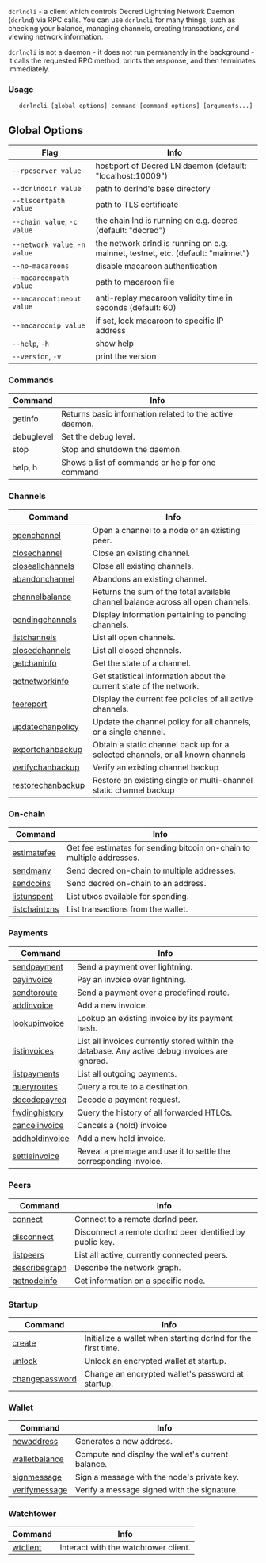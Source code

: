 `dcrlncli` - a client which controls Decred Lightning Network Daemon (`dcrlnd`) via RPC calls.
You can use `dcrlncli` for many things, such as checking your balance, managing channels,
creating transactions, and viewing network information.

`dcrlncli` is not a daemon - it does not run permanently in the background - it calls the
requested RPC method, prints the response, and then terminates immediately.

### Usage
```
   dcrlncli [global options] command [command options] [arguments...]
```

## Global Options
|Flag|Info|
|--|--|
|`--rpcserver value`|host:port of Decred LN daemon (default: "localhost:10009")|
|`--dcrlnddir value`|path to dcrlnd's base directory|
|`--tlscertpath value`|path to TLS certificate|
|`--chain value`, `-c value`|the chain lnd is running on e.g. decred (default: "decred")|
|`--network value`, `-n value`|the network drlnd is running on e.g. mainnet, testnet, etc. (default: "mainnet")|
|`--no-macaroons`|disable macaroon authentication|
|`--macaroonpath value`|path to macaroon file|
|`--macaroontimeout value`|anti-replay macaroon validity time in seconds (default: 60)|
|`--macaroonip value`|if set, lock macaroon to specific IP address|
|`--help`, `-h`|show help|
|`--version`, `-v`|print the version|

### Commands
|Command|Info|
|--|--|
|getinfo|Returns basic information related to the active daemon.|
|debuglevel|Set the debug level.|
|stop|Stop and shutdown the daemon.|
|help, h|Shows a list of commands or help for one command|

### Channels
|Command|Info|
|--|--|
|[openchannel](openchannel.md)|Open a channel to a node or an existing peer.|
|[closechannel](closechannel.md)|Close an existing channel.|
|[closeallchannels](closeallchannels.md)|Close all existing channels.|
|[abandonchannel](abandonchannel.md)|Abandons an existing channel.|
|[channelbalance](channelbalance.md)|Returns the sum of the total available channel balance across all open channels.|
|[pendingchannels](pendingchannels.md)|Display information pertaining to pending channels.|
|[listchannels](listchannels.md)|List all open channels.|
|[closedchannels](closedchannels.md)|List all closed channels.|
|[getchaninfo](getchaninfo.md)|Get the state of a channel.|
|[getnetworkinfo](getnetworkinfo.md)|Get statistical information about the current state of the network.|
|[feereport](feereport.md)|Display the current fee policies of all active channels.|
|[updatechanpolicy](updatechanpolicy.md)|Update the channel policy for all channels, or a single channel.|
|[exportchanbackup](exportchanbackup.md)|Obtain a static channel back up for a selected channels, or all known channels|
|[verifychanbackup](verifychanbackup.md)|Verify an existing channel backup|
|[restorechanbackup](restorechanbackup.md)|Restore an existing single or multi-channel static channel backup|

### On-chain
|Command|Info|
|--|--|
|[estimatefee](estimatefee.md)|Get fee estimates for sending bitcoin on-chain to multiple addresses.|
|[sendmany](sendmany.md)|Send decred on-chain to multiple addresses.|
|[sendcoins](sendcoins.md)|Send decred on-chain to an address.|
|[listunspent](listunspent.md)|List utxos available for spending.|
|[listchaintxns](listchaintxns.md)|List transactions from the wallet.|

### Payments
|Command|Info|
|--|--|
|[sendpayment](sendpayment.md)|Send a payment over lightning.|
|[payinvoice](payinvoice.md)|Pay an invoice over lightning.|
|[sendtoroute](sendtoroute.md)|Send a payment over a predefined route.|
|[addinvoice](addinvoice.md)|Add a new invoice.|
|[lookupinvoice](lookupinvoice.md)|Lookup an existing invoice by its payment hash.|
|[listinvoices](listinvoices.md)|List all invoices currently stored within the database. Any active debug invoices are ignored.|
|[listpayments](listpayments.md)|List all outgoing payments.|
|[queryroutes](queryroutes.md)|Query a route to a destination.|
|[decodepayreq](decodepayreq.md)|Decode a payment request.|
|[fwdinghistory](fwdinghistory.md)|Query the history of all forwarded HTLCs.|
|[cancelinvoice](cancelinvoice.md)|Cancels a (hold) invoice|
|[addholdinvoice](addholdinvoice.md)|Add a new hold invoice.|
|[settleinvoice](settleinvoice.md)|Reveal a preimage and use it to settle the corresponding invoice.|

### Peers
|Command|Info|
|--|--|
|[connect](connect.md)|Connect to a remote dcrlnd peer.|
|[disconnect](disconnect.md)|Disconnect a remote dcrlnd peer identified by public key.|
|[listpeers](listpeers.md)|List all active, currently connected peers.|
|[describegraph](describegraph.md)|Describe the network graph.|
|[getnodeinfo](getnodeinfo.md)|Get information on a specific node.|

### Startup
|Command|Info|
|--|--|
|[create](create.md)|Initialize a wallet when starting dcrlnd for the first time.|
|[unlock](unlock.md)|Unlock an encrypted wallet at startup.|
|[changepassword](changepassword.md)|Change an encrypted wallet's password at startup.|

### Wallet
|Command|Info|
|--|--|
|[newaddress](newaddress.md)|Generates a new address.|
|[walletbalance](walletbalance.md)|Compute and display the wallet's current balance.|
|[signmessage](signmessage.md)|Sign a message with the node's private key.|
|[verifymessage](verifymessage.md)|Verify a message signed with the signature.|

### Watchtower
|Command|Info|
|--|--|
|[wtclient](wtclient.md)|Interact with the watchtower client.|
